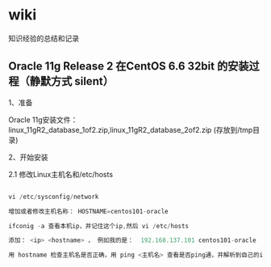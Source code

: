 # wiki

知识经验的总结和记录

## Oracle 11g Release 2 在CentOS 6.6 32bit 的安装过程（静默方式 silent）

1、准备

Oracle 11g安装文件： linux_11gR2_database_1of2.zip,linux_11gR2_database_2of2.zip (存放到/tmp目录)

2、开始安装

2.1 修改Linux主机名和/etc/hosts

```javascript

vi /etc/sysconfig/network

增加或者修改主机名称： HOSTNAME=centos101-oracle

ifconig -a 查看本机ip，并记住这个ip,然后 vi /etc/hosts

添加： <ip> <hostname> ， 例如我的是：  192.168.137.101 centos101-oracle

用 hostname 检查主机名是否正确，用 ping <主机名> 查看是否ping通，并解析到自己的ip。

